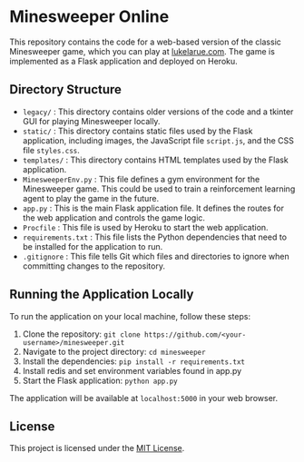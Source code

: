 # Minesweeper Online

This repository contains the code for a web-based version of the classic Minesweeper game, which you can play at [lukelarue.com](http://www.lukelarue.com). The game is implemented as a Flask application and deployed on Heroku.

## Directory Structure

- `legacy/` : This directory contains older versions of the code and a tkinter GUI for playing Minesweeper locally.
- `static/` : This directory contains static files used by the Flask application, including images, the JavaScript file `script.js`, and the CSS file `styles.css`.
- `templates/` : This directory contains HTML templates used by the Flask application.
- `MinesweeperEnv.py` : This file defines a gym environment for the Minesweeper game. This could be used to train a reinforcement learning agent to play the game in the future.
- `app.py` : This is the main Flask application file. It defines the routes for the web application and controls the game logic.
- `Procfile` : This file is used by Heroku to start the web application.
- `requirements.txt` : This file lists the Python dependencies that need to be installed for the application to run.
- `.gitignore` : This file tells Git which files and directories to ignore when committing changes to the repository.

## Running the Application Locally

To run the application on your local machine, follow these steps:

1. Clone the repository: `git clone https://github.com/<your-username>/minesweeper.git`
2. Navigate to the project directory: `cd minesweeper`
3. Install the dependencies: `pip install -r requirements.txt`
4. Install redis and set environment variables found in app.py
5. Start the Flask application: `python app.py`

The application will be available at `localhost:5000` in your web browser.

## License

This project is licensed under the [MIT License](LICENSE.md).

